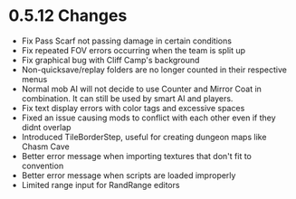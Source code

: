 # 0.5.12 Changes #

* Fix Pass Scarf not passing damage in certain conditions
* Fix repeated FOV errors occurring when the team is split up
* Fix graphical bug with Cliff Camp's background
* Non-quicksave/replay folders are no longer counted in their respective menus
* Normal mob AI will not decide to use Counter and Mirror Coat in combination. It can still be used by smart AI and players.
* Fix text display errors with color tags and excessive spaces
* Fixed an issue causing mods to conflict with each other even if they didnt overlap
* Introduced TileBorderStep, useful for creating dungeon maps like Chasm Cave
* Better error message when importing textures that don't fit to convention
* Better error message when scripts are loaded improperly
* Limited range input for RandRange editors